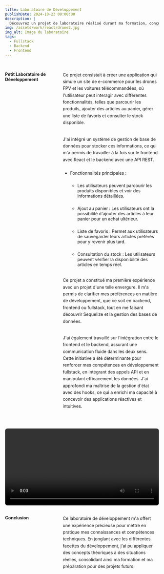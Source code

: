 ```yaml
---
title: Laboratoire de Développement
publishDate: 2024-10-23 00:00:00
description: |
  Découvrez un projet de laboratoire réalisé durant ma formation, conçu pour évaluer mes compétences en jonglant entre le backend et le frontend. Ce projet m'a permis d'appliquer des concepts clés de développement tout en créant une application fonctionnelle et interactive.
img: /assets/work/react/drone2.jpg
img_alt: Image du laboratoire 
tags:
  - Fullstack
  - Backend
  - Frontend
---
```


<section class="container">
  <h2>Petit Laboratoire de Développement</h2>
  <div class="gridItem">
    <p>
      Ce projet consistait à créer une application qui simule un site de e-commerce pour les drones FPV et les voitures télécommandées, où l'utilisateur peut interagir avec différentes fonctionnalités, telles que parcourir les produits, ajouter des articles au panier, gérer une liste de favoris et consulter le stock disponible.
    </p>
    <p>
      J'ai intégré un système de gestion de base de données pour stocker ces informations, ce qui m'a permis de travailler à la fois sur le frontend avec React et le backend avec une API REST.
    </p>
    <ul>
      <li>Fonctionnalités principales :
        <ul>
          <li>Les utilisateurs peuvent parcourir les produits disponibles et voir des informations détaillées.</li>
          <li>Ajout au panier : Les utilisateurs ont la possibilité d'ajouter des articles à leur panier pour un achat ultérieur.</li>
          <li>Liste de favoris : Permet aux utilisateurs de sauvegarder leurs articles préférés pour y revenir plus tard.</li>
          <li>Consultation du stock : Les utilisateurs peuvent vérifier la disponibilité des articles en temps réel.</li>
        </ul>
      </li>
    </ul>
    <p>
      Ce projet a constitué ma première expérience avec un projet d'une telle envergure. Il m'a permis de clarifier mes préférences en matière de développement, que ce soit en backend, frontend ou fullstack, tout en me faisant découvrir Sequelize et la gestion des bases de données.
    </p>
    <p>
      J'ai également travaillé sur l'intégration entre le frontend et le backend, assurant une communication fluide dans les deux sens. Cette initiative a été déterminante pour renforcer mes compétences en développement fullstack, en intégrant des appels API et en manipulant efficacement les données. J'ai approfondi ma maîtrise de la gestion d'état avec des hooks, ce qui a enrichi ma capacité à concevoir des applications réactives et intuitives.
    </p>
  </div>
</section>

<video controls>
  <source src="/assets/work/react/labo.mp4" type="video/mp4">
</video>

<section class="container">
  <h2>Conclusion</h2>
  <div class="gridItem">
    <p>
      Ce laboratoire de développement m'a offert une expérience précieuse pour mettre en pratique mes connaissances et compétences techniques. En jonglant avec les différentes facettes du développement, j'ai pu appliquer des concepts théoriques à des situations réelles, consolidant ainsi ma formation et ma préparation pour des projets futurs.
    </p>
  </div>
</section>

<style>
/* Styles généraux pour le texte */
.text {
    width: auto; 
    height: auto; 
    margin-top: 2rem;
    margin-bottom: 2rem;
}

/* Container en grid */
.container {
    display: grid;
    grid-template-columns: 1fr 2fr; 
    gap: 2rem;
    margin-bottom: 2rem;
    max-width: none; 
    width: auto;
}

.container h2 {
    margin: 0; 
    font-size: var(--text-xl);
    text-align: left;
}

.container h2:first-of-type {
    margin-top: 2rem;
}

.container h2:last-of-type {
    margin-bottom: 2rem;
}

.gridItem p {
    font-size: var(--text-lg);
    line-height: 1.6;
    margin-top: 2rem;
}

.gridItem p:last-of-type {
    margin-top: 2rem; /* Applique une marge supérieure de 2rem au dernier paragraphe */
}

/* Styles pour les vidéos */
video {
    width: 100%; 
    height: auto; 
    margin-top: 1rem;
    border-radius: 8px; 
}

/* Styles pour les listes */
.gridItem ul {
    margin: 1.5rem 0; /* 1.5rem en haut et en bas */
}

.gridItem ul li {
    font-size: var(--text-md); 
    margin-bottom: 1.5rem; 
}

/* Media query pour les appareils mobiles */
@media (max-width: 768px) {
    .text {
        margin: 1rem;
    }

    .container {
        grid-template-columns: 1fr; 
    }

    .container h2 {
        font-size: var(--text-lg); 
    }

    .container p {
        font-size: var(--text-md); 
    }
}
</style>
